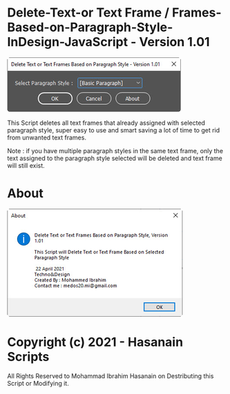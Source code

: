 # Delete-Text-or Text Frame / Frames-Based-on-Paragraph-Style-InDesign-JavaScript - Version 1.01


![userinterface](https://github.com/medos20/Delete-Text-Frames-Based-on-Paragraph-Style-InDesign-JavaScript/blob/main/Delete-TextPS-UI.jpg)

This Script deletes all text frames that already assigned with selected paragraph style, super easy to use and smart saving a lot of time to get rid from unwanted text frames.

Note : if you have multiple paragraph styles in the same text frame, only the text assigned to the paragraph style selected will be deleted and text frame will still exist.

# About

![about](https://github.com/medos20/Delete-Text-Frames-Based-on-Paragraph-Style-InDesign-JavaScript/blob/main/Detes.jpg)

# Copyright (c) 2021 - Hasanain Scripts
All Rights Reserved to Mohammad Ibrahim Hasanain on Destributing this Script or Modifying it.
